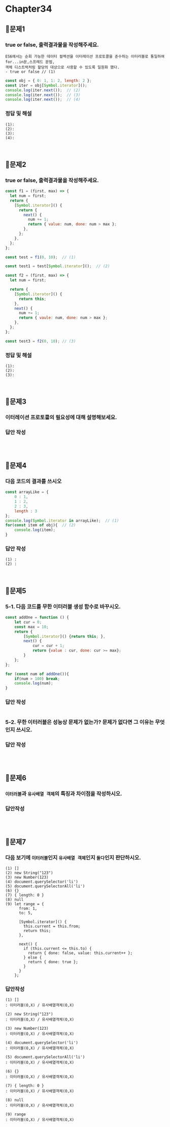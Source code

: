 # Chapter34

## 📌문제1
### true or false, 출력결과물을 작성해주세요.
```
ES6에서는 순회 가능한 데이터 컬렉션을 이터레이션 프로토콜을 준수하는 이터러블로 통일하여 for...in문,스프레드 문법,
객체 디스트럭처링 할당의 대상으로 사용할 수 있도록 일원화 했다.
- true or false // (1)
```
```js
const obj = { 0: 1, 1: 2, length: 2 };
const iter = obj[Symbol.iterator]();
console.log(iter.next());  // (2)
console.log(iter.next());  // (3)
console.log(iter.next());  // (4)
```
### 정답 및 해설
```
(1):
(2):
(3):
(4):
```

<br>


## 📌문제2
### true or false, 출력결과물을 작성해주세요.
```js
const f1 = (first, max) => {
  let num = first;
  return {
    [Symbol.iterator]() {
      return {
        next() {
          num += 1;
          return { value: num, done: num > max };
        },
      };
    },
  };
};

const test = f1(0, 10);  // (1)

const test1 = test[Symbol.iterator]();  // (2)

const f2 = (first, max) => {
  let num = first;

  return {
    [Symbol.iterator]() {
      return this;
    },
    next() {
      num += 1;
      return { vaule: num, done: num > max };
    },
  };
};

const test3 = f2(0, 10); // (3)
```
### 정답 및 해설
```
(1):
(2):
(3):
```

<br>


## 📌문제3
### 이터레이션 프로토콜의 필요성에 대해 설명해보세요.
### 답안 작성
```
```

<br>


## 📌문제4
### 다음 코드의 결과를 쓰시오
```js
const arrayLike = { 
	0 : 1,
	1 : 2,
  	2 : 3,
	length : 3
};
console.log(Symbol.iterator in arrayLike);  // (1)
for(const item of obj){  // (2)
	console.log(item);
}
```
### 답안 작성
```
(1) :
(2) : 
```

<br>


## 📌문제5
### 5-1. 다음 코드를 무한 이터러블 생성 함수로 바꾸시오. 
```js
const addOne = function () {
	let cur = 0;
	const max = 10;
	return {
		[Symbol.iterator]() {return this; },
		next() {
			cur = cur + 1;
			return {value : cur, done: cur >= max};
		}
	};
};

for (const num of addOne()){
	if(num > 100) break;
	console.log(num);
}
```
### 답안 작성
```
```
### 5-2. 무한 이터러블은 성능상 문제가 없는가? 문제가 없다면 그 이유는 무엇인지 쓰시오.
### 답안 작성
```
```

<br>


## 📌문제6
### `이터러블`과 `유사배열 객체`의 특징과 차이점을 작성하시오.
### 답안작성
```
```

<br>


## 📌문제7
### 다음 보기에 `이터러블`인지 `유사배열 객체`인지 `둘다`인지 판단하시오.
```
(1) []
(2) new String("123")
(3) new Number(123)
(4) document.querySelector('li')
(5) document.querySelectorAll('li')
(6) {}
(7) { length: 0 }
(8) null
(9) let range = {
      from: 1,
      to: 5,

      [Symbol.iterator]() {
        this.current = this.from;
        return this;
      },

      next() {
        if (this.current <= this.to) {
          return { done: false, value: this.current++ };
        } else {
          return { done: true };
        }
      }
    };
```
### 답안작성
```
(1) []
: 이터러블(O,X) / 유사배열객체(O,X)

(2) new String("123")
: 이터러블(O,X) / 유사배열객체(O,X)

(3) new Number(123)
: 이터러블(O,X) / 유사배열객체(O,X)

(4) document.querySelector('li')
: 이터러블(O,X) / 유사배열객체(O,X)

(5) document.querySelectorAll('li')
: 이터러블(O,X) / 유사배열객체(O,X)

(6) {}
: 이터러블(O,X) / 유사배열객체(O,X)

(7) { length: 0 }
: 이터러블(O,X) / 유사배열객체(O,X)

(8) null
: 이터러블(O,X) / 유사배열객체(O,X)

(9) range
: 이터러블(O,X) / 유사배열객체(O,X)
```
